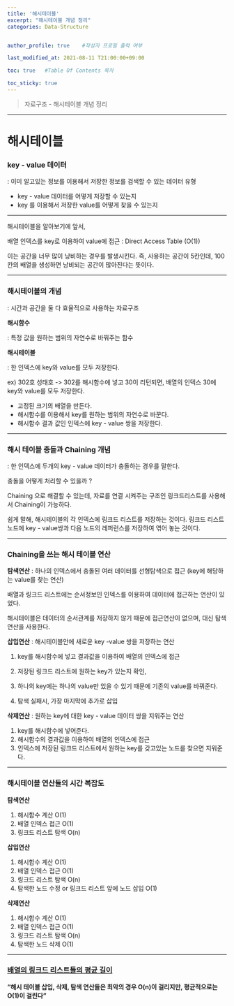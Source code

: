 ```yaml
---
title: '해시테이블' 
excerpt: "해시테이블 개념 정리"
categories: Data-Structure


author_profile: true    #작성자 프로필 출력 여부

last_modified_at: 2021-08-11 T21:00:00+09:00

toc: true   #Table Of Contents 목차 

toc_sticky: true
---
```

> 자료구조 - 해시테이블 개념 정리
---

# 해시테이블

### key - value 데이터

: 이미 알고있는 정보를 이용해서 저장한 정보를 검색할 수 있는 데이터 유형

- key - value 데이터를 어떻게 저장할 수 있는지
- key 를 이용해서 저장한 value를 어떻게 찾을 수 있는지 

---

해시테이블을 알아보기에 앞서,

배열 인덱스를 key로 이용하여 value에 접근 : Direct Access Table (O(1))

이는 공간을 너무 많이 낭비하는 경우를 발생시킨다. 즉, 사용하는 공간이 5칸인데, 100칸의 배열을 생성하면 낭비되는 공간이 많아진다는 뜻이다. 

---

### 해시테이블의 개념

: 시간과 공간을 둘 다 효율적으로 사용하는 자료구조

**해시함수**

: 특정 값을 원하는 범위의 자연수로 바꿔주는 함수 

**해시테이블**

: 한 인덱스에 key와 value를 모두 저장한다.

ex) 302호 성태호 -> 302를 해시함수에 넣고 30이 리턴되면, 배열의 인덱스 30에 key와 value를 모두 저장한다.

- 고정된 크기의 배열을 만든다.
- 해시함수를 이용해서 key를 원하는 범위의 자연수로 바꾼다.
- 해시함수 결과 값인 인덱스에 key - value 쌍을 저장한다.

---

### 해시 테이블 충돌과 Chaining 개념

: 한 인덱스에 두개의 key - value 데이터가 충돌하는 경우를 말한다.

충돌을 어떻게 처리할 수 있을까 ? 

Chaining 으로 해결할 수 있는데, 자료를 연결 시켜주는 구조인 링크드리스트를 사용해서 Chaining이 가능하다.

쉽게 말해, 해시테이블의 각 인덱스에 링크드 리스트를 저장하는 것이다. 링크드 리스트 노드에 key - value쌍과 다음 노드의 레퍼런스를 저장하여 엮어 놓는 것이다.

---

### Chaining을 쓰는 해시 테이블 연산

**탐색연산** : 하나의 인덱스에서 충돌된 여러 데이터를 선형탐색으로 접근 (key에 해당하는 value를 찾는 연산)

배열과 링크드 리스트에는 순서정보인 인덱스를 이용하여 데이터에 접근하는 연산이 있었다.

해시테이블은 데이터의 순서관계를 저장하지 않기 때문에 접근연산이 없으며, 대신 탐색연산을 사용한다.



**삽입연산** : 해시테이블안에 새로운 key -value 쌍을 저장하는 연산

1. key를 해시함수에 넣고 결과값을 이용하여 배열의 인덱스에 접근

2. 저장된 링크드 리스트에 원하는 key가 있는지 확인,  
3. 하나의 key에는 하나의 value만 있을 수 있기 때문에 기존의 value를 바꿔준다.
4.  탐색 실패시, 가장 마지막에 추가로 삽입



**삭제연산** : 원하는 key에 대한 key - value 데이터 쌍을 지워주는 연산

1. key를 해시함수에 넣어준다.
2. 해시함수의 결과값을 이용하여 배열의 인덱스에 접근
3. 인덱스에 저장된 링크드 리스트에서 원하는 key를 갖고있는 노드를 찾으면 지워준다.

---

### 해시테이블 연산들의 시간 복잡도

**탐색연산**

1. 해시함수 계산 O(1)
2. 배열 인덱스 접근 O(1)
3. 링크드 리스트 탐색 O(n)

**삽입연산**

1. 해시함수 계산 O(1)
2. 배열 인덱스 접근 O(1)
3. 링크드 리스트 탐색 O(n)
4. 탐색한 노드 수정 or 링크드 리스트 앞에 노드 삽입 O(1)

**삭제연산**

1. 해시함수 계산 O(1)
2. 배열 인덱스 접근 O(1)
3. 링크드 리스트 탐색 O(n)
4. 탐색한 노드 삭제 O(1)

---

### [배열의 링크드 리스트들의 평균 길이](https://www.codeit.kr/learn/courses/data-structures/2229)



**“해시 테이블 삽입, 삭제, 탐색 연산들은 최악의 경우 O(n)이 걸리지만, 평균적으로는 O(1)이 걸린다”**

